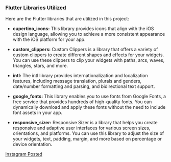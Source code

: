 ### Flutter Libraries Utilized

Here are the Flutter libraries that are utilized in this project:

- **cupertino_icons:** This library provides icons that align with the iOS design language, allowing you to achieve a more consistent appearance with the iOS platform for your app.

- **custom_clippers:** Custom Clippers is a library that offers a variety of custom clippers to create different shapes and effects for your widgets. You can use these clippers to clip your widgets with paths, arcs, waves, triangles, stars, and more.

- **intl:** The intl library provides internationalization and localization features, including message translation, plurals and genders, date/number formatting and parsing, and bidirectional text support.

- **google_fonts:** This library enables you to use fonts from Google Fonts, a free service that provides hundreds of high-quality fonts. You can dynamically download and apply these fonts without the need to include font assets in your app.

- **responsive_sizer:** Responsive Sizer is a library that helps you create responsive and adaptive user interfaces for various screen sizes, orientations, and platforms. You can use this library to adjust the size of your widgets, text, padding, margin, and more based on percentage or device orientation.

[Instagram Posted](https://www.instagram.com/p/CzGsEzZysa1/)
